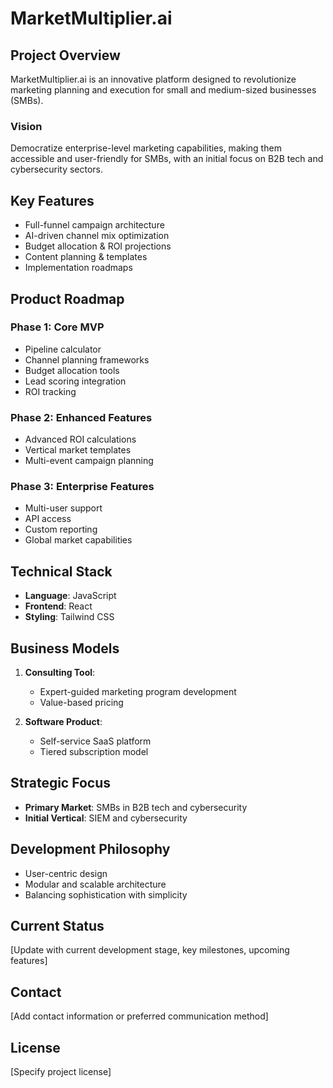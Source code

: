 # MarketMultiplier.ai

## Project Overview

MarketMultiplier.ai is an innovative platform designed to revolutionize marketing planning and execution for small and medium-sized businesses (SMBs).

### Vision

Democratize enterprise-level marketing capabilities, making them accessible and user-friendly for SMBs, with an initial focus on B2B tech and cybersecurity sectors.

## Key Features

- Full-funnel campaign architecture
- AI-driven channel mix optimization
- Budget allocation & ROI projections
- Content planning & templates
- Implementation roadmaps

## Product Roadmap

### Phase 1: Core MVP
- Pipeline calculator
- Channel planning frameworks
- Budget allocation tools
- Lead scoring integration
- ROI tracking

### Phase 2: Enhanced Features
- Advanced ROI calculations
- Vertical market templates
- Multi-event campaign planning

### Phase 3: Enterprise Features
- Multi-user support
- API access
- Custom reporting
- Global market capabilities

## Technical Stack

- **Language**: JavaScript
- **Frontend**: React
- **Styling**: Tailwind CSS

## Business Models

1. **Consulting Tool**: 
   - Expert-guided marketing program development
   - Value-based pricing

2. **Software Product**:
   - Self-service SaaS platform
   - Tiered subscription model

## Strategic Focus

- **Primary Market**: SMBs in B2B tech and cybersecurity
- **Initial Vertical**: SIEM and cybersecurity

## Development Philosophy

- User-centric design
- Modular and scalable architecture
- Balancing sophistication with simplicity

## Current Status

[Update with current development stage, key milestones, upcoming features]

## Contact

[Add contact information or preferred communication method]

## License

[Specify project license]
